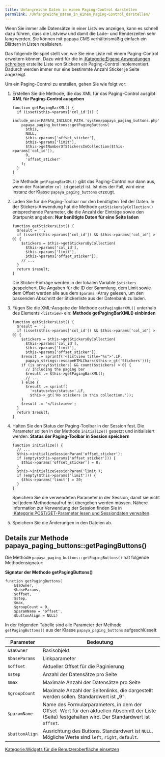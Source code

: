 ```yaml
---
title: Umfangreiche Daten in einem Paging-Control darstellen
permalink: /Umfangreiche_Daten_in_einem_Paging-Control_darstellen/
---
```


Wenn Sie immer alle Datensätze in einer Listview anzeigen, kann es schnell dazu führen, dass die Listview und damit die Lade- und Renderzeiten sehr lang werden. Sie können mit papaya CMS verhältnismäßig einfach ein Blättern in Listen realisieren.

Das folgende Beispiel stellt vor, wie Sie eine Liste mit einem Paging-Control erweitern können. Dazu wird für die in [:Kategorie:Eigene Anwendungen schreiben](/:Kategorie:Eigene_Anwendungen_schreiben ) erstellte Liste von Stickern ein Paging-Control implementiert. Dadurch werden immer nur eine bestimmte Anzahl Sticker je Seite angezeigt.

Um ein Paging-Control zu erstellen, gehen Sie wie folgt vor:

1.  Erstellen Sie die Methode, die das XML für das Paging-Control ausgibt: **XML für Paging-Control ausgeben**
    ~~~~ {.php}
    function getPagingBarXML() {
      if (isset($this->params['col_id'])) {
        include_once(PAPAYA_INCLUDE_PATH.'system/papaya_paging_buttons.php');
        papaya_paging_buttons::getPagingButtons(
          $this,
          NULL,
          $this->params['offset_sticker'],
          $this->params['limit'],
          $this->getNumberOfStickersInCollection($this->params['col_id']),
          9,
          'offset_sticker'
        );
      }
    }
    ~~~~

    Die Methode `getPagingBarXML()` gibt das Paging-Control nur dann aus, wenn der Parameter `col_id` gesetzt ist. Ist dies der Fall, wird eine Instanz der Klasse `papaya_paging_buttons` erzeugt.

2.  Laden Sie für die Paging-Toolbar nur den benötigten Teil der Daten. In der Stickers-Anwendung hat die Methode `getStickersByCollection()` entsprechende Parameter, die die Anzahl der Einträge sowie den Startpunkt angeben: **Nur benötigte Daten für eine Seite laden**
    ~~~~ {.php}
    function getStickersList() {
      $result = '';
      if (isset($this->params['col_id']) && $this->params['col_id'] > 0) {
        $stickers = $this->getStickersByCollection(
          $this->params['col_id'],
          $this->params['limit'],
          $this->params['offset_sticker']);
        // ...
      }
      return $result;
    }
    ~~~~

    Die Sticker-Einträge werden in der lokalen Variable `$stickers` gespeichert. Die Angaben für die ID der Sammlung, dem Limit sowie dem Offset werden alle aus dem `$params` -Array gelesen, um den passenden Abschnitt der Stickerliste aus der Datenbank zu laden.

3.  Fügen Sie die XML-Ausgabe der Methode `getPagingBarXML()` unterhalb des Elements `<listview>` ein: **Methode getPagingBarXML() einbinden**
    ~~~~ {.php}
    function getStickersList() {
      $result = '';
      if (isset($this->params['col_id']) && $this->params['col_id'] > 0) {
        $stickers = $this->getStickersByCollection(
          $this->params['col_id'],
          $this->params['limit'],
          $this->params['offset_sticker']);
        $result .= sprintf('<listview title="%s">'.LF,
          papaya_strings::escapeHTMLChars($this->_gt('Stickers')));
        if (is_array($stickers) && count($stickers) > 0) {
          // Including the paging bar
          $result .= $this->getPagingBarXML();
          // ...
        } else {
          $result .= sprintf(
            '<status>%s</status>'.LF,
            $this->_gt('No stickers in this collection.'));
        }
        $result .= '</listview>';
      }
      return $result;
    }
    ~~~~

4.  Halten Sie den Status der Paging-Toolbar in der Session fest. Die Parameter sollten in der Methode `initialize()` gesetzt und initialisiert werden: **Status der Paging-Toolbar in Session speichern**
    ~~~~ {.php}
    function initialize() {
      // ...
      $this->initializeSessionParam('offset_sticker');
      if (empty($this->params['offset_sticker'])) {
        $this->params['offset_sticker'] = 0;
      }
      $this->initializeSessionParam('limit');
      if (empty($this->params['limit'])) {
        $this->params['limit'] = 20;
      }
    }
    ~~~~

    Speichern Sie die verwendeten Parameter in der Session, damit sie nicht bei jedem Methodenaufruf mit übergeben werden müssen. Nähere Information zur Verwendung der Session finden Sie in [:Kategorie:POST/GET-Parameter lesen und Sessiondaten verwalten](/:Kategorie:POST/GET-Parameter_lesen_und_Sessiondaten_verwalten ).

5.  Speichern Sie die Änderungen in den Dateien ab.

Details zur Methode papaya_paging_buttons::getPagingButtons()
---------------------------------------------------------------

Die Methode `papaya_paging_buttons::getPagingButtons()` hat folgende Methodensignatur:

**Signatur der Methode getPagingButtons()**

~~~~ {.php}
function getPagingButtons(
    &$aOwner,
    $baseParams,
    $offset,
    $step,
    $max,
    $groupCount = 9,
    $paramName = 'offset',
    $buttonAlign = NULL)
~~~~

In der folgenden Tabelle sind alle Parameter der Methode `getPagingButtons()` aus der Klasse `papaya_paging_buttons` aufgeschlüsselt:

|Parameter|Bedeutung|
|---------|---------|
|`&$aOwner`|Basisobjekt|
|`$baseParams`|Linkparameter|
|`$offset`|Aktueller Offset für die Paginierung|
|`$step`|Anzahl der Datensätze pro Seite|
|`$max`|Maximale Anzahl der Datensätze pro Seite|
|`$groupCount`|Maximale Anzahl der Seitenlinks, die dargestellt werden sollen. Standardwert ist „9“.|
|`$paramName`|Name des Formularparameters, in dem der Offset-Wert für den aktuellen Abschnitt der Liste (Seite) festgehalten wird. Der Standardwert ist `offset`.|
|`$buttonAlign`|Ausrichtung des Buttons. Standardwert ist `NULL`. Mögliche Werte sind `left`, `right`, `default`.|

[Kategorie:Widgets für die Benutzeroberfläche einsetzen](Kategorie:Widgets_für_die_Benutzeroberfläche_einsetzen )